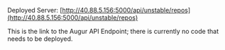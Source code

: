 Deployed Server: [http://40.88.5.156:5000/api/unstable/repos](http://40.88.5.156:5000/api/unstable/repos)

This is the link to the Augur API Endpoint; there is currently no code that needs to be deployed.

